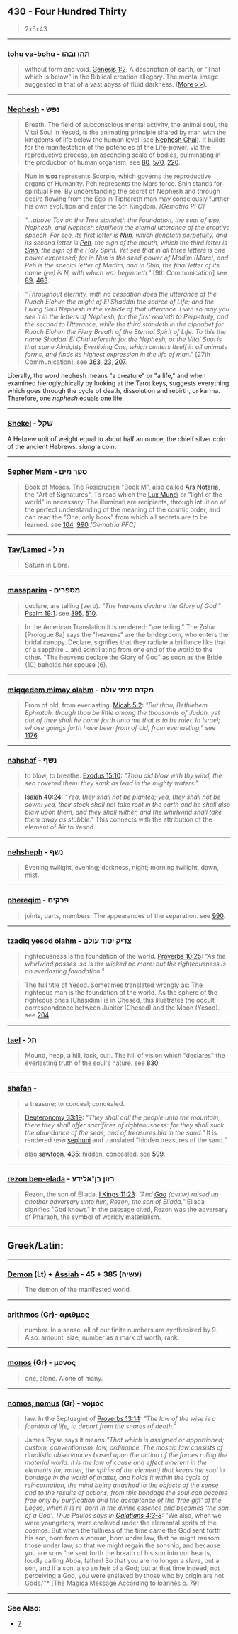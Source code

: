 ## 430 - Four Hundred Thirty
> 2x5x43.

---

### [tohu va-bohu](/keys/ThHV.VBHV) - תהו ובהו
> without form and void. [Genesis 1:2](http://biblehub.com/genesis/1-2.htm). A description of earth, or "That which is below" in the Biblical creation allegory. The mental image suggested is that of a vast abyss of fluid darkness. ([More >>](tohu-vabohu)).

---

### [Nephesh](/keys/NPSh) - נפש
> Breath. The field of subconscious mental activity, the animal soul, the Vital Soul in Yesod, is the animating principle shared by man with the kingdoms of life below the human level (see [Nephesh Chai](448)). It builds for the manifestation of the potencies of the Life-power, via the reproductive process, an ascending scale of bodies, culminating in the production of human organism. see [80](80), [570](570), [220](220).

> Nun in **נפש** represents Scorpio, which governs the reproductive organs of Humanity. Peh represents the Mars force. Shin stands for spiritual Fire. By understanding the secret of Nephesh and through desire flowing from the Ego in Tiphareth man may consciously further his own evolution and enter the 5th Kingdom. *[Gematria PFC]*

> *"...above Tav on the Tree standeth the Foundation, the seat of נפש, Nephesh, and Nephesh signifieth the eternal utterance of the creative speech. For see, its first letter is [Nun](/keys/N), which denoteth perpetuity, and its second letter is [Peh](/keys/P), the sign of the mouth, which the third letter is [Shin](/keys/Sh), the sign of the Holy Spirit. Yet see that in all three letters is one power expressed; for in Nun is the seed-power of Madim (Mars), and Peh is the special letter of Madim, and in Shin, the final letter of its name (שין) is N, with which נפש beginneth."* [9th Communication] see [89](89), [463](463).

> *"Throughout eternity, with no cessation does the utterance of the Ruach Elohim the might of El Shaddai the source of Life; and the Living Soul Nephesh is the vehicle of that utterance. Even so may you see it in the letters of Nephesh, for the first relateth to Perpetuity, and the second to Utterance, while the third standeth in the alphabet for Ruach Elohim the Fiery Breath of the Eternal Spirit of Life. To this the name Shaddai El Chai refereth; for the Nephesh, or the Vital Soul is that same Almighty Everliving One, which centers Itself in all animate forms, and finds its highest expression in the life of man."* [27th Communication]. see [363](363), [23](23), [207](207).

Literally, the word nephesh means "a creature" or "a life," and when examined hieroglyphically by looking at the Tarot keys, suggests everything which goes through the cycle of death, dissolution and rebirth, or karma. Therefore, one *nephesh* equals one life.

---

### [Shekel](/keys/ShQL) - שקל
A Hebrew unit of weight equal to about half an ounce; the chielf silver coin of the ancient Hebrews. *slang* a coin.

---

### [Sepher Mem](/keys/SPR.MIM) - ספר מים
> Book of Moses. The Rosicrucian "Book M", also called [Ars Notaria](104), the "Art of Signatures". To read which the [Lux Mundi](104) or "light of the world" in necessary. The illuminati are recipients, through intuition of the perfect understanding of the meaning of the cosmic order, and can read the "One, only book" from which all secrets are to be learned. see [104](104), [990](990) *[Gematria PFC]*

---

### [Tav/Lamed](/keys/Th.L) - ת ל
> Saturn in Libra.

---

### [masaparim](/keys/MSPRIM) - מספרים
> declare, are telling (verb). *"The heavens declare the Glory of God."* [Psalm 19:1](http://biblehub.com/psalms/19-1.htm). see [395](395), [510](510).

> In the American Translation it is rendered: "are telling." The Zohar [Prologue 8a] says the "heavens" are the bridegroom, who enters the bridal canopy. Declare, signifies that they radiate a brilliance like that of a sapphire... and scintillating from one end of the world to the other. "The heavens declare the Glory of God" as soon as the Bride (10) beholds her spouse (6).

---

### [miqqedem mimay olahm](/keys/MQDM.MIMI.OVLM) - מקדם מימי עולם
> From of old, from everlasting. [Micah 5:2](http://biblehub.com/micah/5-2.htm): *"But thou, Bethlehem Ephratah, though thou be little among the thousands of Judah, yet out of thee shall he come forth unto me that is to be ruler. In Israel; whose goings forth have been from of old, from everlasting."* see [1176](1176).

---

### [nahshaf](/keys/NShP) - נשף
> to blow, to breathe. [Exodus 15:10](http://biblehub.com/exodus/15-10.htm): *"Thou did blow with thy wind, the sea covered them: they sank as lead in the mighty waters."*

> [Isaiah 40:24](http://biblehub.com/isaiah/40-24.htm): *"Yea, they shall not be planted; yea, they shall not be sown: yea, their stock shall not take root in the earth and he shall also blow upon them, and they shall wither, and the whirlwind shall take them away as stubble."* This connects with the attribution of the element of Air to Yesod.

---

### [nehsheph](/keys/NShP) - נשף
> Evening twilight, evening; darkness, night; morning twilight, dawn, mist.

---

### [phereqim](/keys/PRQIM) - פרקים
> joints, parts, members. The appearances of the separation. see [990](990).

---

### [tzadiq yesod olahm](/keys/TzDIQ.ISVD.OVLM) - צדיק יסוד עולם
> righteousness is the foundation of the world. [Proverbs 10:25](http://biblehub.com/proverbs/10-25.htm): *"As the whirlwind passes, so is the wicked no more: but the righteousness is an everlasting foundation."*

> The full title of Yesod. Sometimes translated wrongly as: The righteous man is the foundation of the world. As the sphere of the righteous ones [Chasidim] is in Chesed, this illustrates the occult correspondence between Jupiter (Chesed) and the Moon (Yesod). see [204](204).

---

### [tael](/keys/ThL) - תל
> Mound, heap, a hill, lock, curl. The hill of vision which "declares" the everlasting truth of the soul's nature. see [830](830).

---

### [shafan](/keys/ShPN) - 
> a treasure; to conceal; concealed.

> [Deuteronomy 33:19](http://biblehub.com/deuteronomy/33-19.htm): *"They shall call the people unto the mountain; there they shall offer sacrifices of righteousness: for they shall suck the abundance of the seas, and of treasures hid in the sand."* It is rendered שפני [sephuni](/keys/ShPVNI) and translated "hidden treasures of the sand."

> also [sawfoon](/keys/ShPVN), [435](435): hidden, concealed. see [599](599).

---

### [rezon ben-elada](/keys/RZVN.BN-ALIDO) - רזון בן־אלידע
> Rezon, the son of Eliada. [I Kings 11:23](http://biblehub.com/1_kings/11-23.htm): *"And [God](/keys/ALHIM) (אלהים) raised up another adversary unto him, Rezon, the son of Eliada."* Eliada signifies "God knows" in the passage cited, Rezon was the adversary of Pharaoh, the symbol of worldly materialism.

---

## Greek/Latin:

---

### [Demon](/latin?word=demon) (Lt) + [Assiah](/keys/OShIH) - 45 + 385 (עשיה) 
> The demon of the manifested world. 

---

### [arithmos](/greek?word=arithmos) (Gr)- αριθμος
> number. In a sense, all of our finite numbers are synthesized by 9. Also: amount, size, number as a mark of worth, rank.

---

### [monos](/greek?word=monos) (Gr) - μονος
> one, alone. Alone of many.

---

### [nomos, nomus](/greek?word=nomos) (Gr) - νομος
> law. In the Septuagint of [Proverbs 13:14](http://biblehub.com/proverbs/13-14.htm): *"The law of the wise is a fountain of life, to depart from the snares of death."*

> James Pryse says it means *"That which is assigned or apportioned; custom, conventionism; law, ordinance. The mosaic law consists of ritualistic observances based upon the action of the forces ruling the material world. It is the law of cause and effect inherent in the elements (or, rather, the spirits of the element) that keeps the soul in bondage in the world of matter, and holds it within the cycle of reincarnation, the mind being attached to the objects of the sense and to the results of actions, from this bondage the soul can become free only by purification and the acceptance of the 'free gift' of the Logos, when it is re-born in the divine essence and becomes 'the son of a God'. Thus Paulos says in [Galatians 4:3-8](https://www.biblegateway.com/passage/?search=galatians%204%3A3-8&version=WEB):* "We also, when we were youngsters, were enslaved under the elemental sprits of the cosmos. But when the fullness of the time came the God sent forth his son, born from a woman, born under law, that he might ransom those under law, so that we might regain the sonship, and because you are sons 'he sent forth the breath of his son into our hearts, loudly calling Abba, father! So that you are no longer a slave, but a son, and if a son, also an heir of a God; but at that time indeed, not perceiving a God, you were enslaved by those who by origin are not Gods.'"* [The Magica Message According to Iôannês p. 79]

---

### See Also:

- [7](7)